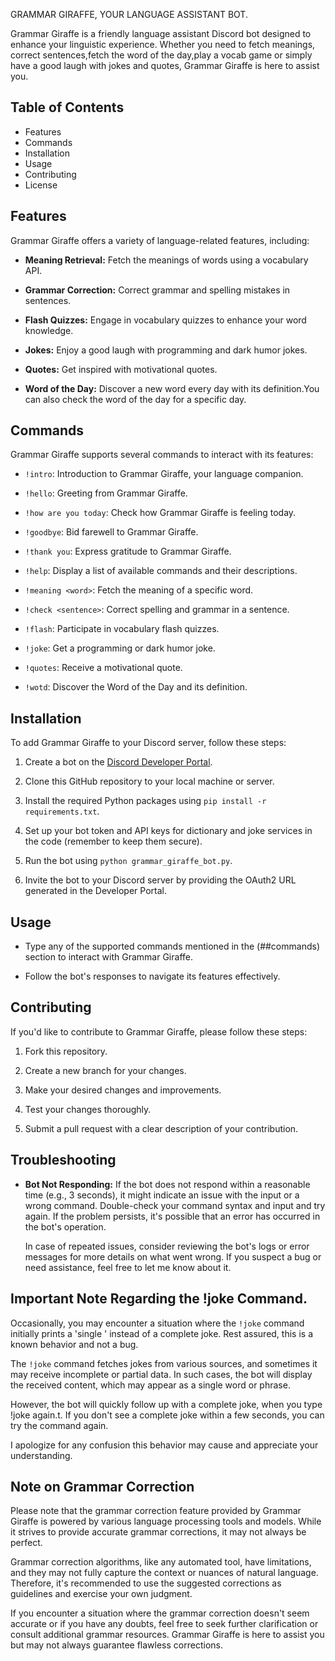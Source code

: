 GRAMMAR GIRAFFE, YOUR LANGUAGE ASSISTANT BOT.

Grammar Giraffe is a friendly language assistant Discord bot designed to enhance your linguistic experience. Whether you need to fetch meanings, correct sentences,fetch the word of the day,play a vocab game or simply have a good laugh with jokes and quotes, Grammar Giraffe is here to assist you.


## Table of Contents

- Features
- Commands
- Installation
- Usage
- Contributing
- License

## Features

Grammar Giraffe offers a variety of language-related features, including:

- **Meaning Retrieval:** Fetch the meanings of words using a vocabulary API.

- **Grammar Correction:** Correct grammar and spelling mistakes in sentences.

- **Flash Quizzes:** Engage in vocabulary quizzes to enhance your word knowledge.

- **Jokes:** Enjoy a good laugh with programming and dark humor jokes.

- **Quotes:** Get inspired with motivational quotes.

- **Word of the Day:** Discover a new word every day with its definition.You can also check the word of the day for a specific day.

## Commands

Grammar Giraffe supports several commands to interact with its features:

- `!intro`: Introduction to Grammar Giraffe, your language companion.

- `!hello`: Greeting from Grammar Giraffe.

- `!how are you today`: Check how Grammar Giraffe is feeling today.

- `!goodbye`: Bid farewell to Grammar Giraffe.

- `!thank you`: Express gratitude to Grammar Giraffe.

- `!help`: Display a list of available commands and their descriptions.

- `!meaning <word>`: Fetch the meaning of a specific word.

- `!check <sentence>`: Correct spelling and grammar in a sentence.

- `!flash`: Participate in vocabulary flash quizzes.

- `!joke`: Get a programming or dark humor joke.

- `!quotes`: Receive a motivational quote.

- `!wotd`: Discover the Word of the Day and its definition.

## Installation

To add Grammar Giraffe to your Discord server, follow these steps:

1. Create a bot on the [Discord Developer Portal](https://discord.com/developers/applications).

2. Clone this GitHub repository to your local machine or server.

3. Install the required Python packages using `pip install -r requirements.txt`.

4. Set up your bot token and API keys for dictionary and joke services in the code (remember to keep them secure).

5. Run the bot using `python grammar_giraffe_bot.py`.

6. Invite the bot to your Discord server by providing the OAuth2 URL generated in the Developer Portal.

## Usage

- Type any of the supported commands mentioned in the (##commands) section to interact with Grammar Giraffe.

- Follow the bot's responses to navigate its features effectively.

## Contributing

If you'd like to contribute to Grammar Giraffe, please follow these steps:

1. Fork this repository.

2. Create a new branch for your changes.

3. Make your desired changes and improvements.

4. Test your changes thoroughly.

5. Submit a pull request with a clear description of your contribution.

## Troubleshooting

- **Bot Not Responding:**
  If the bot does not respond within a reasonable time (e.g., 3 seconds), it might indicate an issue with the input or a wrong command. Double-check your command syntax and input and try again. If the problem persists, it's possible that an error has occurred in the bot's operation.

  In case of repeated issues, consider reviewing the bot's logs or error messages for more details on what went wrong. If you suspect a bug or need assistance, feel free to let me know about it.

## Important Note Regarding the !joke Command.

Occasionally, you may encounter a situation where the `!joke` command initially prints a 'single ' instead of a complete joke. Rest assured, this is a known behavior and not a bug.

The `!joke` command fetches jokes from various sources, and sometimes it may receive incomplete or partial data. In such cases, the bot will display the received content, which may appear as a single word or phrase.

However, the bot will quickly follow up with a complete joke, when you type !joke again.t. If you don't see a complete joke within a few seconds, you can try the command again.

I apologize for any confusion this behavior may cause and appreciate your understanding.

## Note on Grammar Correction

Please note that the grammar correction feature provided by Grammar Giraffe is powered by various language processing tools and models. While it strives to provide accurate grammar corrections, it may not always be perfect.

Grammar correction algorithms, like any automated tool, have limitations, and they may not fully capture the context or nuances of natural language. Therefore, it's recommended to use the suggested corrections as guidelines and exercise your own judgment.

If you encounter a situation where the grammar correction doesn't seem accurate or if you have any doubts, feel free to seek further clarification or consult additional grammar resources. Grammar Giraffe is here to assist you but may not always guarantee flawless corrections.



